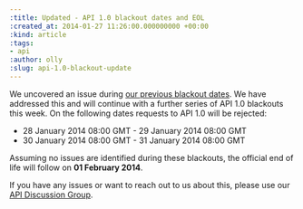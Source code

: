 ```yaml
---
:title: Updated - API 1.0 blackout dates and EOL
:created_at: 2014-01-27 11:26:00.000000000 +00:00
:kind: article
:tags:
- api
:author: olly
:slug: api-1.0-blackout-update
---
```


We uncovered an issue during [our previous blackout dates](http://engineering.freeagent.com/2014/01/06/api-1.0-blackout/). We have addressed this and will continue with a further 
series of API 1.0 blackouts this week. On the following dates requests to API 1.0 will be rejected:

* 28 January 2014 08:00 GMT - 29 January 2014 08:00 GMT
* 30 January 2014 08:00 GMT - 31 January 2014 08:00 GMT

Assuming no issues are identified during these blackouts, the official end of life will 
follow on **01 February 2014**.

If you have any issues or want to reach out to us about this, please use our 
[API Discussion Group](https://groups.google.com/forum/#!forum/freeagent_api).
